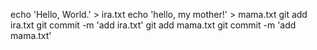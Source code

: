 echo 'Hello, World.' > ira.txt
echo 'hello, my mother!' > mama.txt
git add ira.txt
git commit -m 'add ira.txt'
git add mama.txt
git commit -m 'add mama.txt'

